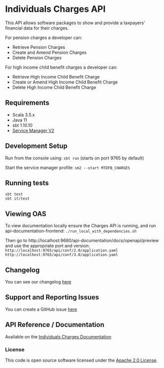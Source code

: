 Individuals Charges API
========================
This API allows software packages to show and provide a taxpayers' financial data for their charges.

For pension charges a developer can:

* Retrieve Pension Charges
* Create and Amend Pension Charges
* Delete Pension Charges

For high income child benefit charges a developer can:

* Retrieve High Income Child Benefit Charge
* Create or Amend High Income Child Benefit Charge
* Delete High Income Child Benefit Charge

## Requirements

- Scala 3.5.x
- Java 11
- sbt 1.10.10
- [Service Manager V2](https://github.com/hmrc/sm2)

## Development Setup

Run from the console using: `sbt run` (starts on port 9765 by default)

Start the service manager profile: `sm2 --start MTDFB_CHARGES`

## Running tests

```
sbt test
sbt it/test
```

## Viewing OAS

To view documentation locally ensure the Charges API is running, and run api-documentation-frontend:
`./run_local_with_dependencies.sh`

Then go to http://localhost:9680/api-documentation/docs/openapi/preview and use the appropriate port and version:
`http://localhost:9765/api/conf/2.0/application.yaml`
`http://localhost:9765/api/conf/3.0/application.yaml`

## Changelog

You can see our changelog [here](https://github.com/hmrc/income-tax-mtd-changelog)

## Support and Reporting Issues

You can create a GitHub issue [here](https://github.com/hmrc/income-tax-mtd-changelog/issues)

## API Reference / Documentation

Available on
the [Individuals Charges Documentation](https://developer.service.hmrc.gov.uk/api-documentation/docs/api/service/individuals-charges-api)

### License

This code is open source software licensed under
the [Apache 2.0 License](http://www.apache.org/licenses/LICENSE-2.0.html).
